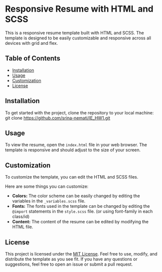 # Responsive Resume with HTML and SCSS

This is a responsive resume template built with HTML and SCSS. The template is designed to be easily customizable and responsive across all devices with grid and flex.

## Table of Contents

- [Installation](#installation)
- [Usage](#usage)
- [Customization](#customization)
- [License](#license)

## Installation

To get started with the project, clone the repository to your local machine:
git clone https://github.com/srina-nemati/IE_HW1.git


## Usage

To view the resume, open the `index.html` file in your web browser. The template is responsive and should adjust to the size of your screen.

## Customization

To customize the template, you can edit the HTML and SCSS files. 

Here are some things you can customize:

- **Colors:** The color scheme can be easily changed by editing the variables in the `_variables.scss` file.
- **Fonts:** The fonts used in the template can be changed by editing the `@import` statements in the `style.scss` file. (or using font-family in each class/id)
- **Content:** The content of the resume can be edited by modifying the HTML file.

## License

This project is licensed under the [MIT License](LICENSE). Feel free to use, modify, and distribute the template as you see fit. If you have any questions or suggestions, feel free to open an issue or submit a pull request.

